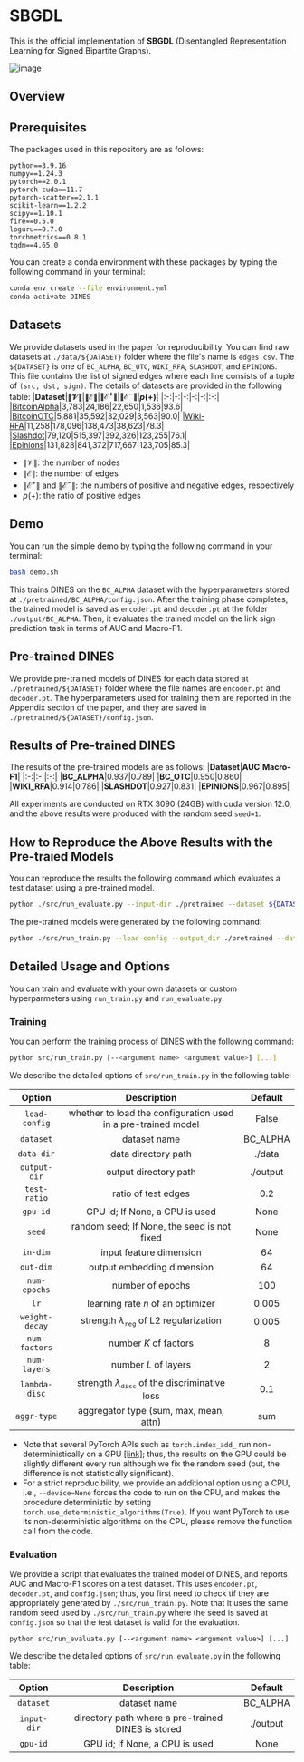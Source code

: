# SBGDL
This is the official implementation of **SBGDL** (Disentangled Representation Learning for Signed Bipartite Graphs). 

![image](https://github.com/wangxiaosong96/PDDGCN/blob/main/flow%20chart.png)

## Overview




## Prerequisites
The packages used in this repository are as follows:
```
python==3.9.16
numpy==1.24.3
pytorch==2.0.1
pytorch-cuda==11.7
pytorch-scatter==2.1.1
scikit-learn==1.2.2
scipy==1.10.1
fire==0.5.0
loguru==0.7.0
torchmetrics==0.8.1
tqdm==4.65.0
```
You can create a conda environment with these packages by typing the following command in your terminal:
```bash
conda env create --file environment.yml
conda activate DINES
```

## Datasets 
We provide datasets used in the paper for reproducibility. 
You can find raw datasets at `./data/${DATASET}` folder where the file's name is `edges.csv`. 
The `${DATASET}` is one of `BC_ALPHA`, `BC_OTC`, `WIKI_RFA`, `SLASHDOT`, and `EPINIONS`.
This file contains the list of signed edges where each line consists of a tuple of `(src, dst, sign)`.
The details of datasets are provided in the following table:
|**Dataset**|**$\|\mathcal{V}\|$**|**$\|\mathcal{E}\|$**|**$\|\mathcal{E}^{+}\|$**|**$\|\mathcal{E}^{-}\|$**|**$p$(+)**|
|:-:|-:|-:|-:|-:|:-:|
|[BitcoinAlpha](https://snap.stanford.edu/data/soc-sign-bitcoin-alpha.html)|3,783|24,186|22,650|1,536|93.6|
|[BitcoinOTC](https://snap.stanford.edu/data/soc-sign-bitcoin-otc.html)|5,881|35,592|32,029|3,563|90.0|
|[Wiki-RFA](https://snap.stanford.edu/data/wiki-RfA.html)|11,258|178,096|138,473|38,623|78.3|
|[Slashdot](http://konect.cc/networks/slashdot-zoo)|79,120|515,397|392,326|123,255|76.1|
|[Epinions](https://snap.stanford.edu/data/soc-sign-epinions.html)|131,828|841,372|717,667|123,705|85.3|
* $\|\mathcal{V}\|$: the number of nodes
* $\|\mathcal{E}\|$: the number of edges
* $\|\mathcal{E}^{+}\|$ and $\|\mathcal{E}^{-}\|$: the numbers of positive and negative edges, respectively
* $p$(+): the ratio of positive edges

## Demo
You can run the simple demo by typing the following command in your terminal:
```bash
bash demo.sh
```

This trains DINES on the `BC_ALPHA` dataset with the hyperparameters stored at `./pretrained/BC_ALPHA/config.json`. 
After the training phase completes, the trained model is saved as `encoder.pt` and `decoder.pt` at the folder `./output/BC_ALPHA`. 
Then, it evaluates the trained model on the link sign prediction task in terms of AUC and Macro-F1.

## Pre-trained DINES
We provide pre-trained models of DINES for each data stored at `./pretrained/${DATASET}` folder where the file names are `encoder.pt` and `decoder.pt`.
The hyperparameters used for training them are reported in the Appendix section of the paper, and they are saved in `./pretrained/${DATASET}/config.json`.

## Results of Pre-trained DINES
The results of the pre-trained models are as follows:
|**Dataset**|**AUC**|**Macro-F1**|
|:-:|:-:|:-:|
|**BC_ALPHA**|0.937|0.789|
|**BC_OTC**|0.950|0.860|
|**WIKI_RFA**|0.914|0.786|
|**SLASHDOT**|0.927|0.831|
|**EPINIONS**|0.967|0.895|

All experiments are conducted on RTX 3090 (24GB) with cuda version 12.0, and the above results were produced with the random seed `seed=1`.

## How to Reproduce the Above Results with the Pre-traied Models
You can reproduce the results the following command which evaluates a test dataset using a pre-trained model.

```bash
python ./src/run_evaluate.py --input-dir ./pretrained --dataset ${DATASET} --gpu-id ${GPU_ID}
```

The pre-trained models were generated by the following command:

```bash
python ./src/run_train.py --load-config --output_dir ./pretrained --dataset ${DATASET} --seed 1 
```

## Detailed Usage and Options
You can train and evaluate with your own datasets or custom hyperparmeters using `run_train.py` and `run_evaluate.py`.

### Training
You can perform the training process of DINES with the following command:
```bash
python src/run_train.py [--<argument name> <argument value>] [...]
```
We describe the detailed options of `src/run_train.py` in the following table:

|**Option**|**Description**|**Default**|
|:-:|:-:|:-:|
|`load-config`|whether to load the configuration used in a pre-trained model|False|
|`dataset`|dataset name|BC_ALPHA|
|`data-dir`|data directory path|./data|
|`output-dir`|output directory path|./output|
|`test-ratio`|ratio of test edges|0.2|
|`gpu-id`|GPU id; If None, a CPU is used|None|
|`seed`|random seed; If None, the seed is not fixed|None|
|`in-dim`|input feature dimension|64|
|`out-dim`|output embedding dimension|64|
|`num-epochs`|number of epochs|100|
|`lr`|learning rate $\eta$ of an optimizer|0.005|
|`weight-decay`|strength $\lambda_{\texttt{reg}}$ of L2 regularization|0.005|
|`num-factors`|number $K$ of factors |8|
|`num-layers`|number $L$ of layers |2|
|`lambda-disc`|strength $\lambda_{\texttt{disc}}$ of the discriminative loss|0.1|
|`aggr-type`|aggregator type (sum, max, mean, attn) |sum|

* Note that several PyTorch APIs such as `torch.index_add_` run non-deterministically on a GPU [[link]](https://pytorch.org/docs/stable/notes/randomness.html); thus, the results on the GPU could be slightly different every run although we fix the random seed (but, the difference is not statistically significant). 
* For a strict reproducibility, we provide an additional option using a CPU, i.e., `--device=None` forces the code to run on the CPU, and makes the procedure deterministic by setting `torch.use_deterministic_algorithms(True)`. If you want PyTorch to use its non-deterministic algorithms on the CPU, please remove the function call from the code.


### Evaluation
We provide a script that evaluates the trained model of DINES, and reports AUC and Macro-F1 scores on a test dataset.
This uses `encoder.pt`, `decoder.pt`, and `config.json`; thus, you first need to check tif they are appropriately generated by `./src/run_train.py`. Note that it uses the same random seed used by `./src/run_train.py` where the seed is saved at `config.json` so that the test dataset is valid for the evaluation.

```
python src/run_evaluate.py [--<argument name> <argument value>] [...]
```

We describe the detailed options of `src/run_evaluate.py` in the following table:

|**Option**|**Description**|**Default**|
|:-:|:-:|:-:|
|`dataset`|dataset name|BC_ALPHA|
|`input-dir`|directory path where a pre-trained DINES is stored|./output|
|`gpu-id`|GPU id; If None, a CPU is used|None|
